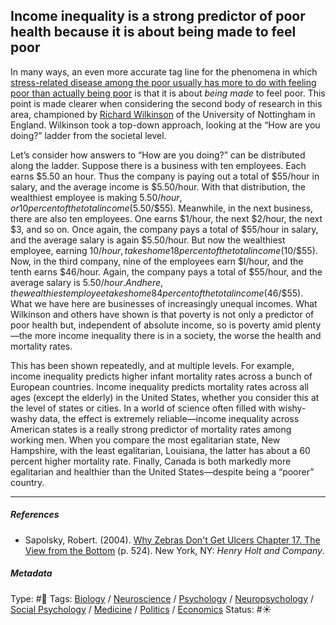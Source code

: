 ## Income inequality is a strong predictor of poor health because it is about being made to feel poor

In many ways, an even more accurate tag line for the phenomena in which [stress-related disease among the poor usually has more to do with feeling poor than actually being poor](Stress-related%20disease%20among%20the%20poor%20usually%20has%20more%20to%20do%20with%20feeling%20poor%20than%20actually%20being%20poor.md) is that it is about *being made* to feel poor. This point is made clearer when considering the second body of research in this area, championed by [Richard Wilkinson]() of the University of Nottingham in England. Wilkinson took a top-down approach, looking at the “How are you doing?” ladder from the societal level.

Let’s consider how answers to “How are you doing?” can be distributed along the ladder. Suppose there is a business with ten employees. Each earns $5.50 an hour. Thus the company is paying out a total of $55/hour in salary, and the average income is $5.50/hour. With that distribution, the wealthiest employee is making $5.50/hour, or 10 percent of the total income ($5.50/$55). Meanwhile, in the next business, there are also ten employees. One earns $1/hour, the next $2/hour, the next $3, and so on. Once again, the company pays a total of $55/hour in salary, and the average salary is again $5.50/hour. But now the wealthiest employee, earning $10/ hour, takes home 18 percent of the total income ($10/$55). Now, in the third company, nine of the employees earn $l/hour, and the tenth earns $46/hour. Again, the company pays a total of $55/hour, and the average salary is $5.50/hour. And here, the wealthiest employee takes home 84 percent of the total income ($46/$55). What we have here are businesses of increasingly unequal incomes. What Wilkinson and others have shown is that poverty is not only a predictor of poor health but, independent of absolute income, so is poverty amid plenty—the more income inequality there is in a society, the worse the health and mortality rates.

This has been shown repeatedly, and at multiple levels. For example, income inequality predicts higher infant mortality rates across a bunch of European countries. Income inequality predicts mortality rates across all ages (except the elderly) in the United States, whether you consider this at the level of states or cities. In a world of science often filled with wishy-washy data, the effect is extremely reliable—income inequality across American states is a really strong predictor of mortality rates among working men. When you compare the most egalitarian state, New Hampshire, with the least egalitarian, Louisiana, the latter has about a 60 percent higher mortality rate. Finally, Canada is both markedly more egalitarian and healthier than the United States—despite being a “poorer” country.

---

##### References

* Sapolsky, Robert. (2004). [Why Zebras Don't Get Ulcers Chapter 17. The View from the Bottom](Why%20Zebras%20Don't%20Get%20Ulcers%20Chapter%2017.%20The%20View%20from%20the%20Bottom.md) (p. 524). New York, NY: *Henry Holt and Company*.

##### Metadata

Type: #🔴 
Tags: [Biology]() / [Neuroscience](Neuroscience.md) / [Psychology](Psychology.md) / [Neuropsychology](Neuropsychology.md) / [Social Psychology](Social%20Psychology.md) / [Medicine](Medicine.md) / [Politics](Politics.md) / [Economics]() 
Status: #☀️ 
